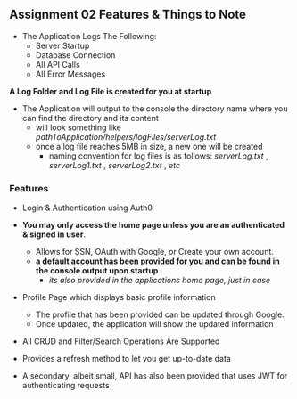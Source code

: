 ## Assignment 02 Features & Things to Note

- The Application Logs The Following:
  - Server Startup
  - Database Connection
  - All API Calls
  - All Error Messages

**A Log Folder and Log File is created for you at startup**

- The Application will output to the console the directory name where you can find the directory and its content
  - will look something like _pathToApplication/helpers/logFiles/serverLog.txt_
  - once a log file reaches 5MB in size, a new one will be created
    - naming convention for log files is as follows: _serverLog.txt_ , _serverLog1.txt_ , _serverLog2.txt_ , _etc_

### Features

- Login & Authentication using Auth0
- **You may only access the home page unless you are an authenticated & signed in user**.

  - Allows for SSN, OAuth with Google, or Create your own account.
  - **a default account has been provided for you and can be found in the console output upon startup**
    - _its also provided in the applications home page, just in case_

- Profile Page which displays basic profile information

  - The profile that has been provided can be updated through Google.
  - Once updated, the application will show the updated information

- All CRUD and Filter/Search Operations Are Supported
- Provides a refresh method to let you get up-to-date data

- A secondary, albeit small, API has also been provided that uses JWT for authenticating requests
